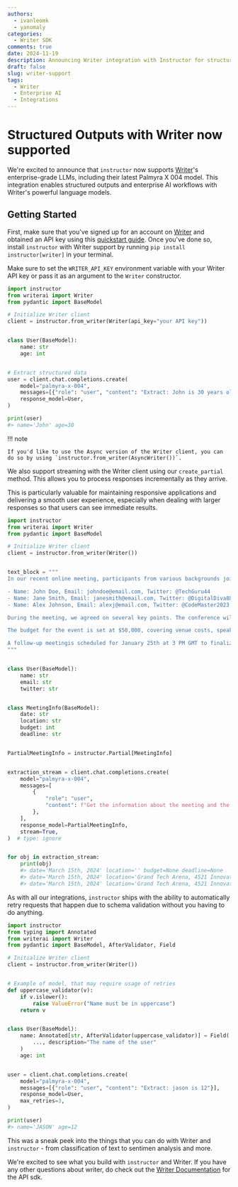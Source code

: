 ```yaml
---
authors:
  - ivanleomk
  - yanomaly
categories:
  - Writer SDK
comments: true
date: 2024-11-19
description: Announcing Writer integration with Instructor for structured outputs and enterprise AI workflows
draft: false
slug: writer-support
tags:
  - Writer
  - Enterprise AI
  - Integrations
---
```


# Structured Outputs with Writer now supported

>

We're excited to announce that `instructor` now supports [Writer](https://writer.com)'s enterprise-grade LLMs, including their latest Palmyra X 004 model. This integration enables structured outputs and enterprise AI workflows with Writer's powerful language models.

## Getting Started

First, make sure that you've signed up for an account on [Writer](https://app.writer.com/aistudio/signup?utm_campaign=devrel) and obtained an API key using this [quickstart guide](https://dev.writer.com/api-guides/quickstart). Once you've done so, install `instructor` with Writer support by running `pip install instructor[writer]` in your terminal.

Make sure to set the `WRITER_API_KEY` environment variable with your Writer API key or pass it as an argument to the `Writer` constructor.

<!-- more -->

```python
import instructor
from writerai import Writer
from pydantic import BaseModel

# Initialize Writer client
client = instructor.from_writer(Writer(api_key="your API key"))


class User(BaseModel):
    name: str
    age: int


# Extract structured data
user = client.chat.completions.create(
    model="palmyra-x-004",
    messages=[{"role": "user", "content": "Extract: John is 30 years old"}],
    response_model=User,
)

print(user)
#> name='John' age=30
```

!!! note

    If you'd like to use the Async version of the Writer client, you can do so by using `instructor.from_writer(AsyncWriter())`.

We also support streaming with the Writer client using our `create_partial` method. This allows you to process responses incrementally as they arrive.

This is particularly valuable for maintaining responsive applications and delivering a smooth user experience, especially when dealing with larger responses so that users can see immediate results.

```python
import instructor
from writerai import Writer
from pydantic import BaseModel

# Initialize Writer client
client = instructor.from_writer(Writer())


text_block = """
In our recent online meeting, participants from various backgrounds joined to discuss the upcoming tech conference. The names and contact details of the participants were as follows:

- Name: John Doe, Email: johndoe@email.com, Twitter: @TechGuru44
- Name: Jane Smith, Email: janesmith@email.com, Twitter: @DigitalDiva88
- Name: Alex Johnson, Email: alexj@email.com, Twitter: @CodeMaster2023

During the meeting, we agreed on several key points. The conference will be held on March 15th, 2024, at the Grand Tech Arena located at 4521 Innovation Drive. Dr. Emily Johnson, a renowned AI researcher, will be our keynote speaker.

The budget for the event is set at $50,000, covering venue costs, speaker fees, and promotional activities. Each participant is expected to contribute an article to the conference blog by February 20th.

A follow-up meetingis scheduled for January 25th at 3 PM GMT to finalize the agenda and confirm the list of speakers.
"""


class User(BaseModel):
    name: str
    email: str
    twitter: str


class MeetingInfo(BaseModel):
    date: str
    location: str
    budget: int
    deadline: str


PartialMeetingInfo = instructor.Partial[MeetingInfo]


extraction_stream = client.chat.completions.create(
    model="palmyra-x-004",
    messages=[
        {
            "role": "user",
            "content": f"Get the information about the meeting and the users {text_block}",
        },
    ],
    response_model=PartialMeetingInfo,
    stream=True,
)  # type: ignore


for obj in extraction_stream:
    print(obj)
    #> date='March 15th, 2024' location='' budget=None deadline=None
    #> date='March 15th, 2024' location='Grand Tech Arena, 4521 Innovation' budget=None deadline=None
    #> date='March 15th, 2024' location='Grand Tech Arena, 4521 Innovation Drive' budget=50000 eadline='February 20th'
```

As with all our integrations, `instructor` ships with the ability to automatically retry requests that happen due to schema validation without you having to do anything.

```python
import instructor
from typing import Annotated
from writerai import Writer
from pydantic import BaseModel, AfterValidator, Field

# Initialize Writer client
client = instructor.from_writer(Writer())


# Example of model, that may require usage of retries
def uppercase_validator(v):
    if v.islower():
        raise ValueError("Name must be in uppercase")
    return v


class User(BaseModel):
    name: Annotated[str, AfterValidator(uppercase_validator)] = Field(
        ..., description="The name of the user"
    )
    age: int


user = client.chat.completions.create(
    model="palmyra-x-004",
    messages=[{"role": "user", "content": "Extract: jason is 12"}],
    response_model=User,
    max_retries=3,
)

print(user)
#> name='JASON' age=12
```

This was a sneak peek into the things that you can do with Writer and `instructor` - from classification of text to sentimen analysis and more.

We're excited to see what you build with `instructor` and Writer. If you have any other questions about writer, do check out the [Writer Documentation](https://dev.writer.com/introduction) for the API sdk.
